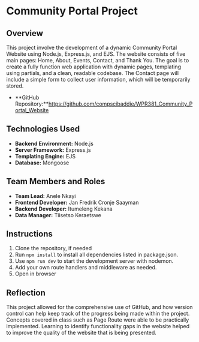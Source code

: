 # Community Portal Project

## Overview
This project involve the development of a dynamic Community Portal Website using Node.js, Express.js, and EJS. The website consists of five main pages: Home, About, Events, Contact, and Thank You. The goal is to create a fully function web application with dynamic pages, templating using partials, and a clean, readable codebase. The Contact page will include a simple form to collect user information, which will be temporarily stored.
* **GitHub Repository:**https://github.com/compscibaddie/WPR381_Community_Portal_Website

## Technologies Used
* **Backend Environment:** Node.js
* **Server Framework:** Express.js
* **Templating Engine:** EJS
* **Database:** Mongoose

## Team Members and Roles
* **Team Lead:** Anele Nkayi
* **Frontend Developer:** Jan Fredrik Cronje Saayman
* **Backend Developer:** Itumeleng Kekana
* **Data Manager:** Tiisetso Keraetswe

## Instructions

1. Clone the repository, if needed
2. Run `npm install` to install all dependencies listed in package.json.
3. Use `npm run dev` to start the development server with nodemon.
4. Add your own route handlers and middleware as needed.
5. Open in browser

## Reflection
This project allowed for the comprehensive use of GitHub, and how version control can help keep track of the progress being made within the project. Concepts covered in class such as Page Route were able to be practically implemented. Learning to identify functionality gaps in the website helped to improve the quality of the website that is being presented.  